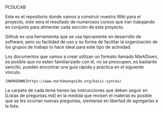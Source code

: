 PCSUCAB

Este es el repositorio donde vamos a construir nuestra Wiki para el proyecto, este sera el resultado de numerosos cursos que iran trabajando en conjunto para alimentar cada sección de este proyecto.

Github es una herramienta que se usa tipicamente en desarrollo de software, pero su facilidad de uso y su forma de facilitar la organización de los grupos de trabajo lo hace ideal para este tipo de actividad.

Los documentos que vamos a crear utilizan un formato llamado MarkDown, es posible que no esten familiarizado con el, no se preocupen, es bastante sencillo, pueden encontrar una guia rápida y práctica en el siguiente vinculo.

    [MARKDOWN]https://www.markdownguide.org/basic-syntax/

La carpeta de cada tema tienen las instrucciones que deben seguir en [Listas de preguntas.md] en la medida que revisen el material es posible que se les ocurran nuevas preguntas, sientanse en libertad de agregarlas a la lista.
